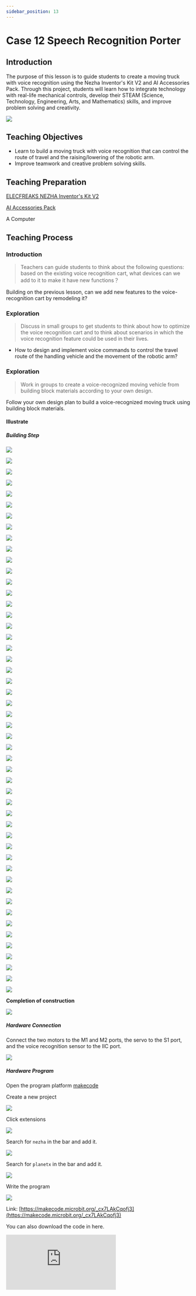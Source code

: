 ```yaml
---
sidebar_position: 13
---
```


# Case 12 Speech Recognition Porter


## Introduction

The purpose of this lesson is to guide students to create a moving truck with voice recognition using the Nezha Inventor's Kit V2 and AI Accessories Pack. Through this project, students will learn how to integrate technology with real-life mechanical controls, develop their STEAM (Science, Technology, Engineering, Arts, and Mathematics) skills, and improve problem solving and creativity.

![](https://wiki-media-ef.oss-cn-hongkong.aliyuncs.com//images/ai-accessories-pack-case-12-01.png)

## Teaching Objectives

- Learn to build a moving truck with voice recognition that can control the route of travel and the raising/lowering of the robotic arm.
- Improve teamwork and creative problem solving skills.

## Teaching Preparation

[ELECFREAKS NEZHA Inventor's Kit V2](https://www.elecfreaks.com/nezha-inventor-s-kit-v2-for-micro-bit.html)

[AI Accessories Pack](https://www.elecfreaks.com/nezha-inventor-s-kit-v2-for-micro-bit.html)

A Computer

## Teaching Process

### Introduction

>Teachers can guide students to think about the following questions: based on the existing voice recognition cart, what devices can we add to it to make it have new functions？

Building on the previous lesson, can we add new features to the voice-recognition cart by remodeling it?

### Exploration

>Discuss in small groups to get students to think about how to optimize the voice recognition cart and to think about scenarios in which the voice recognition feature could be used in their lives.

- How to design and implement voice commands to control the travel route of the handling vehicle and the movement of the robotic arm?

### Exploration

>Work in groups to create a voice-recognized moving vehicle from building block materials according to your own design.

Follow your own design plan to build a voice-recognized moving truck using building block materials.

#### Illustrate

##### Building Step


![](https://wiki-media-ef.oss-cn-hongkong.aliyuncs.com//images/ai-accessories-pack-step-12-01.png)

![](https://wiki-media-ef.oss-cn-hongkong.aliyuncs.com//images/ai-accessories-pack-step-12-02.png)

![](https://wiki-media-ef.oss-cn-hongkong.aliyuncs.com//images/ai-accessories-pack-step-12-03.png)

![](https://wiki-media-ef.oss-cn-hongkong.aliyuncs.com//images/ai-accessories-pack-step-12-04.png)

![](https://wiki-media-ef.oss-cn-hongkong.aliyuncs.com//images/ai-accessories-pack-step-12-05.png)

![](https://wiki-media-ef.oss-cn-hongkong.aliyuncs.com//images/ai-accessories-pack-step-12-06.png)

![](https://wiki-media-ef.oss-cn-hongkong.aliyuncs.com//images/ai-accessories-pack-step-12-07.png)

![](https://wiki-media-ef.oss-cn-hongkong.aliyuncs.com//images/ai-accessories-pack-step-12-08.png)

![](https://wiki-media-ef.oss-cn-hongkong.aliyuncs.com//images/ai-accessories-pack-step-12-09.png)

![](https://wiki-media-ef.oss-cn-hongkong.aliyuncs.com//images/ai-accessories-pack-step-12-10.png)

![](https://wiki-media-ef.oss-cn-hongkong.aliyuncs.com//images/ai-accessories-pack-step-12-11.png)

![](https://wiki-media-ef.oss-cn-hongkong.aliyuncs.com//images/ai-accessories-pack-step-12-12.png)

![](https://wiki-media-ef.oss-cn-hongkong.aliyuncs.com//images/ai-accessories-pack-step-12-13.png)

![](https://wiki-media-ef.oss-cn-hongkong.aliyuncs.com//images/ai-accessories-pack-step-12-14.png)

![](https://wiki-media-ef.oss-cn-hongkong.aliyuncs.com//images/ai-accessories-pack-step-12-15.png)

![](https://wiki-media-ef.oss-cn-hongkong.aliyuncs.com//images/ai-accessories-pack-step-12-16.png)

![](https://wiki-media-ef.oss-cn-hongkong.aliyuncs.com//images/ai-accessories-pack-step-12-17.png)

![](https://wiki-media-ef.oss-cn-hongkong.aliyuncs.com//images/ai-accessories-pack-step-12-18.png)

![](https://wiki-media-ef.oss-cn-hongkong.aliyuncs.com//images/ai-accessories-pack-step-12-19.png)

![](https://wiki-media-ef.oss-cn-hongkong.aliyuncs.com//images/ai-accessories-pack-step-12-20.png)

![](https://wiki-media-ef.oss-cn-hongkong.aliyuncs.com//images/ai-accessories-pack-step-12-21.png)

![](https://wiki-media-ef.oss-cn-hongkong.aliyuncs.com//images/ai-accessories-pack-step-12-22.png)

![](https://wiki-media-ef.oss-cn-hongkong.aliyuncs.com//images/ai-accessories-pack-step-12-23.png)

![](https://wiki-media-ef.oss-cn-hongkong.aliyuncs.com//images/ai-accessories-pack-step-12-24.png)

![](https://wiki-media-ef.oss-cn-hongkong.aliyuncs.com//images/ai-accessories-pack-step-12-25.png)

![](https://wiki-media-ef.oss-cn-hongkong.aliyuncs.com//images/ai-accessories-pack-step-12-26.png)

![](https://wiki-media-ef.oss-cn-hongkong.aliyuncs.com//images/ai-accessories-pack-step-12-27.png)

![](https://wiki-media-ef.oss-cn-hongkong.aliyuncs.com//images/ai-accessories-pack-step-12-28.png)

![](https://wiki-media-ef.oss-cn-hongkong.aliyuncs.com//images/ai-accessories-pack-step-12-29.png)

![](https://wiki-media-ef.oss-cn-hongkong.aliyuncs.com//images/ai-accessories-pack-step-12-30.png)

![](https://wiki-media-ef.oss-cn-hongkong.aliyuncs.com//images/ai-accessories-pack-step-12-31.png)

![](https://wiki-media-ef.oss-cn-hongkong.aliyuncs.com//images/ai-accessories-pack-step-12-32.png)

![](https://wiki-media-ef.oss-cn-hongkong.aliyuncs.com//images/ai-accessories-pack-step-12-33.png)

![](https://wiki-media-ef.oss-cn-hongkong.aliyuncs.com//images/ai-accessories-pack-step-12-34.png)

![](https://wiki-media-ef.oss-cn-hongkong.aliyuncs.com//images/ai-accessories-pack-step-12-35.png)

![](https://wiki-media-ef.oss-cn-hongkong.aliyuncs.com//images/ai-accessories-pack-step-12-36.png)

![](https://wiki-media-ef.oss-cn-hongkong.aliyuncs.com//images/ai-accessories-pack-step-12-37.png)

![](https://wiki-media-ef.oss-cn-hongkong.aliyuncs.com//images/ai-accessories-pack-step-12-38.png)

![](https://wiki-media-ef.oss-cn-hongkong.aliyuncs.com//images/ai-accessories-pack-step-12-39.png)

![](https://wiki-media-ef.oss-cn-hongkong.aliyuncs.com//images/ai-accessories-pack-step-12-40.png)

![](https://wiki-media-ef.oss-cn-hongkong.aliyuncs.com//images/ai-accessories-pack-step-12-41.png)

![](https://wiki-media-ef.oss-cn-hongkong.aliyuncs.com//images/ai-accessories-pack-step-12-42.png)

![](https://wiki-media-ef.oss-cn-hongkong.aliyuncs.com//images/ai-accessories-pack-step-12-43.png)

![](https://wiki-media-ef.oss-cn-hongkong.aliyuncs.com//images/ai-accessories-pack-step-12-44.png)

![](https://wiki-media-ef.oss-cn-hongkong.aliyuncs.com//images/ai-accessories-pack-step-12-45.png)

![](https://wiki-media-ef.oss-cn-hongkong.aliyuncs.com//images/ai-accessories-pack-step-12-46.png)

![](https://wiki-media-ef.oss-cn-hongkong.aliyuncs.com//images/ai-accessories-pack-step-12-47.png)

![](https://wiki-media-ef.oss-cn-hongkong.aliyuncs.com//images/ai-accessories-pack-step-12-48.png)

![](https://wiki-media-ef.oss-cn-hongkong.aliyuncs.com//images/ai-accessories-pack-step-12-49.png)

![](https://wiki-media-ef.oss-cn-hongkong.aliyuncs.com//images/ai-accessories-pack-step-12-50.png)

**Completion of construction**

![](https://wiki-media-ef.oss-cn-hongkong.aliyuncs.com//images/ai-accessories-pack-case-01-01.png)

##### Hardware Connection

Connect the two motors to the M1 and M2 ports, the servo to the S1 port, and the voice recognition sensor to the IIC port.

 ![](https://wiki-media-ef.oss-cn-hongkong.aliyuncs.com//images/ai-accessories-pack-case-12-02.png)

##### Hardware Program

Open the program platform [makecode](https://makecode.microbit.org/#)

Create a new project

![](https://wiki-media-ef.oss-cn-hongkong.aliyuncs.com//images/ai-accessories-pack-case-01-03.png)

Click extensions

![](https://wiki-media-ef.oss-cn-hongkong.aliyuncs.com//images/ai-accessories-pack-case-01-04.png)

Search for `nezha` in the bar and add it.

![](https://wiki-media-ef.oss-cn-hongkong.aliyuncs.com//images/ai-accessories-pack-case-01-06.png)

Search for  `planetx` in the bar and add it.

![](https://wiki-media-ef.oss-cn-hongkong.aliyuncs.com//images/ai-accessories-pack-case-01-07.png)

Write the program

![](https://wiki-media-ef.oss-cn-hongkong.aliyuncs.com//images/ai-accessories-pack-case-12-08.png)


Link: [https://makecode.microbit.org/_cx7LAkCqofj3](https://makecode.microbit.org/_cx7LAkCqofj3)

You can also download the code in here.

<div
    style={{
        position: 'relative',
        paddingBottom: '60%',
        overflow: 'hidden',
    }}
>
    <iframe
        src="https://makecode.microbit.org/_cx7LAkCqofj3"
        frameborder="0"
        sandbox="allow-popups allow-forms allow-scripts allow-same-origin"
        style={{
            position: 'absolute',
            width: '100%',
            height: '100%',
        }}
    />
</div>


### Teamwork and Presentation

Students are divided into small groups and work together to create and program cases.

Students are encouraged to cooperate, communicate and share their experiences with each other.

Each group has the opportunity to present the cases they have produced to the other groups.

#### Sample case effect

By using your voice, you can control the route of the cart and control it to raise or lower the robotic arm.

![](https://wiki-media-ef.oss-cn-hongkong.aliyuncs.com//images/ai-accessories-pack-case-12.gif)

### Reflection

>Share in groups so that students in each group can share their production process and insights, summarize the problems and solutions they encountered, and evaluate their strengths and weaknesses.


### Expanding Knowledge

*** Practical life applications of speech recognition technology ***

Speech recognition technology has a wide range of practical applications in life and has become an important tool in many fields. Here are some common practical applications:

Intelligent Assistant: Speech recognition technology is used to create intelligent assistants such as Apple's Siri, Amazon's Alexa, Google's Google Assistant, and so on. These assistants are able to answer questions and perform tasks such as setting reminders, checking the weather, playing music, etc., all using only voice commands.

Automotive systems: Many modern cars are equipped with voice recognition technology that allows drivers to use their voice to control navigation, phone calls, music playback, and other functions, thus improving driving safety.

Medical Records: In the medical field, doctors and nurses can use voice recognition to record patient information, charts, and prescriptions to improve efficiency.

Customer Service: Speech recognition is used to automate customer service, such as through automated voice response (IVR) systems, which allow customers to use their voice to interact with a company or organization, to look up information or to deal with problems.

Speech Translation: Speech recognition technology is also used in speech translation applications, allowing people to perform real-time language translation, which facilitates cross-language communication.

Disability Assistance: Speech recognition is an important aid for people with visual or physical impairments. They can use speech recognition to control computers, browse the Internet, send emails and more.

Voice search: on smartphones and smart speakers, users can use voice search to find information, stores, restaurants, etc. without having to manually type.

Education: In education, speech recognition technology can be used to aid learning by helping students improve their reading and spelling skills, as well as understand and express verbal language.

Security: Speech recognition can be used for authentication and secure access, such as unlocking a cell phone or computer by voice to enhance security.

Entertainment and gaming: Speech recognition is also used in the entertainment and gaming sector, where players can use voice commands to control game characters or perform actions.

Overall, speech recognition technology has had a profound impact on our daily lives, making interactions with computers and devices more natural and convenient, improving efficiency and accessibility, and opening up many possibilities for new application areas. As the technology continues to advance, we can expect to see more innovative speech recognition applications.
